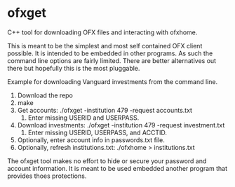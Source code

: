 # ofxget
C++ tool for downloading OFX files and interacting with ofxhome.

This is meant to be the simplest and most self contained OFX client possible. It is intended to be embedded in other programs. As such the command line options are fairly limited. There are better alternatives out there but hopefully this is the most pluggable.

Example for downloading Vanguard investments from the command line.
1. Download the repo
1. make
1. Get accounts: ./ofxget -institution 479 -request accounts.txt
   1. Enter missing USERID and USERPASS.
1. Download investments: ./ofxget -institution 479 -request investment.txt
   1. Enter missing USERID, USERPASS, and ACCTID.
1. Optionally, enter account info in passwords.txt file.
1. Optionally, refresh institutions.txt: ./ofxhome > institutions.txt

The ofxget tool makes no effort to hide or secure your password and account information. It is meant to be used embedded another program that provides thoes protections.

